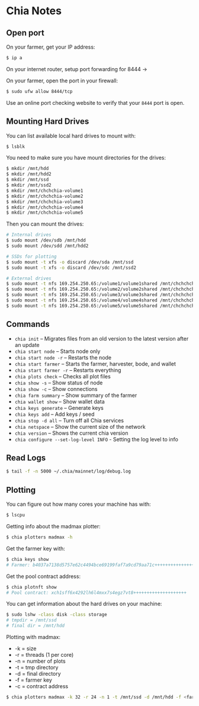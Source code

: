 # Chia Notes

## Open port

On your farmer, get your IP address:

```bash
$ ip a
```

On your internet router, setup port forwarding for 8444 -> <farmer-IP>

On your farmer, open the port in your firewall:

```bash
$ sudo ufw allow 8444/tcp
```

Use an online port checking website to verify that your `8444` port is open.

## Mounting Hard Drives

You can list available local hard drives to mount with:

```bash
$ lsblk
```

You need to make sure you have mount directories for the drives:

```bash
$ mkdir /mnt/hdd
$ mkdir /mnt/hdd2
$ mkdir /mnt/ssd
$ mkdir /mnt/ssd2
$ mkdir /mnt/chchchia-volume1
$ mkdir /mnt/chchchia-volume2
$ mkdir /mnt/chchchia-volume3
$ mkdir /mnt/chchchia-volume4
$ mkdir /mnt/chchchia-volume5
```

Then you can mount the drives:

```bash
# Internal drives
$ sudo mount /dev/sdb /mnt/hdd
$ sudo mount /dev/sdd /mnt/hdd2

# SSDs for plotting
$ sudo mount -t xfs -o discard /dev/sda /mnt/ssd
$ sudo mount -t xfs -o discard /dev/sdc /mnt/ssd2

# External drives
$ sudo mount -t nfs 169.254.250.65:/volume1/volume1shared /mnt/chchchchia-volume1
$ sudo mount -t nfs 169.254.250.65:/volume2/volume2shared /mnt/chchchchia-volume2
$ sudo mount -t nfs 169.254.250.65:/volume3/volume3shared /mnt/chchchchia-volume3
$ sudo mount -t nfs 169.254.250.65:/volume4/volume4shared /mnt/chchchchia-volume4
$ sudo mount -t nfs 169.254.250.65:/volume5/volume5shared /mnt/chchchchia-volume5
```

## Commands

* `chia init` – Migrates files from an old version to the latest version after an update
* `chia start node` – Starts node only
* `chia start node -r` – Restarts the node
* `chia start farmer` – Starts the farmer, harvester, bode, and wallet
* `chia start farmer -r` – Restarts everything
* `chia plots check` – Checks all plot files
* `chia show -s` – Show status of node
* `chia show -c` – Show connections
* `chia farm summary` – Show summary of the farmer
* `chia wallet show` – Show wallet data
* `chia keys generate` – Generate keys
* `chia keys add` – Add keys / seed
* `chia stop -d all` – Turn off all Chia services
* `chia netspace` – Show the current size of the network
* `chia version` – Shows the current chia version
* `chia configure --set-log-level INFO` - Setting the log level to info

## Read Logs

```bash
$ tail -f -n 5000 ~/.chia/mainnet/log/debug.log
```

## Plotting

You can figure out how many cores your machine has with:

```bash
$ lscpu
```

Getting info about the madmax plotter:

```bash
$ chia plotters madmax -h
```

Get the farmer key with:

```bash
$ chia keys show
# Farmer: b4037a7138d5757e62c4494bce69199faf7a9cd79aa71c+++++++++++++++++++++++++++
```

Get the pool contract address:

```bash
$ chia plotnft show
# Pool contract: xch1sff6x4292lh6l4mxx7s4egz7vt8++++++++++++++++++++
```

You can get information about the hard drives on your machine:

```bash
$ sudo lshw -class disk -class storage
# tmpdir = /mnt/ssd
# final dir = /mnt/hdd
```

Plotting with madmax:

* -k = size
* -r = threads (1 per core)
* -n = number of plots
* -t = tmp directory
* -d = final directory
* -f = farmer key
* -c = contract address

```bash
$ chia plotters madmax -k 32 -r 24 -n 1 -t /mnt/ssd -d /mnt/hdd -f <farmer-key> -c <contract-address>
```
